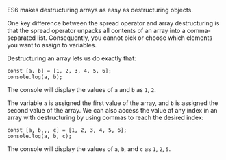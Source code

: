 ES6 makes destructuring arrays as easy as destructuring objects.

One key difference between the spread operator and array destructuring is that the spread operator unpacks all contents of an array
into a comma-separated list. Consequently, you cannot pick or choose which elements you want to assign to variables.

Destructuring an array lets us do exactly that:

```
const [a, b] = [1, 2, 3, 4, 5, 6];
console.log(a, b);
```

The console will display the values of `a` and `b` as `1`, `2`.

The variable `a` is assigned the first value of the array, and `b` is assigned the second value of the array. We can also access the
value at any index in an array with destructuring by using commas to reach the desired index:

```
const [a, b,,, c] = [1, 2, 3, 4, 5, 6];
console.log(a, b, c);
```

The console will display the values of `a`, `b`, and `c` as `1`, `2`, `5`.